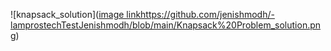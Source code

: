 ![knapsack_solution]([image link](https://github.com/jenishmodh/-lamprostechTestJenishmodh/blob/main/Knapsack%20Problem_solution.png)https://github.com/jenishmodh/-lamprostechTestJenishmodh/blob/main/Knapsack%20Problem_solution.png)
